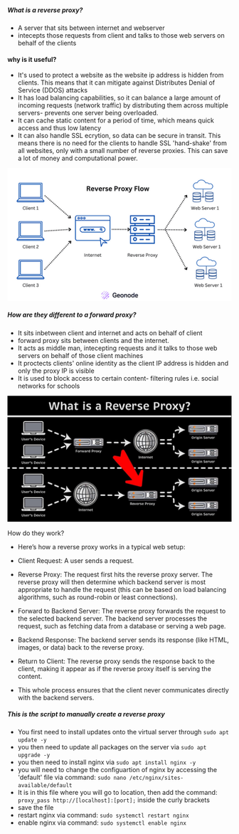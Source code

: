 ##### What is a reverse proxy?
- A server that sits between internet and webserver
- intecepts those requests from client and talks to those web servers on behalf of the clients 
#### why is it useful?
- It's used to protect a website as the website ip address is hidden from clients. This means that it can mitigate against Distributes Denial of Service (DDOS) attacks
- It has load balancing capabilities, so it can balance a large amount of incoming requests (network traffic) by distributing them across multiple servers- prevents one server being overloaded.
- It can cache static content for a period of time, which means quick access and thus low latency 
- It can also handle SSL ecrytion, so data can be secure in transit. This means there is no need for the clients to handle SSL 'hand-shake' from all websites, only with a small number of reverse proxies. This can save a lot of money and computational power. 


![alt text](../Pictures/Reverse-Proxy/reverse-proxy.png)




##### How are they different to a forward proxy?
- It sits inbetween client and internet and acts on behalf of client
- forward  proxy sits between clients and the internet. 
- It acts as middle man, intecepting requests and it talks to those web servers on behalf of those client machines
- It proctects clients' online identity as the client IP address is hidden and only the proxy IP is visible 
- It is used to block access to certain content- filtering rules i.e. social networks for schools 
  

  
![alt text](../Pictures/Reverse-Proxy/forward-proxy.jpg)


How do they work?
* Here’s how a reverse proxy works in a typical web setup:

* Client Request: A user sends a request.

* Reverse Proxy: The request first hits the reverse proxy server. The reverse proxy will then determine which backend server is most appropriate to handle the request (this can be based on load balancing algorithms, such as round-robin or least connections).

* Forward to Backend Server: The reverse proxy forwards the request to the selected backend server. The backend server processes the request, such as fetching data from a database or serving a web page.

* Backend Response: The backend server sends its response (like HTML, images, or data) back to the reverse proxy.

* Return to Client: The reverse proxy sends the response back to the client, making it appear as if the reverse proxy itself is serving the content.

- This whole process ensures that the client never communicates directly with the backend servers.


##### This is the script to manually create a reverse proxy 

- You first need to install updates onto the virtual server through `sudo apt update -y`
- you then need to update all packages on the server via `sudo apt upgrade -y`
- you then need to install nginx via `sudo apt install nginx -y`
- you will need to change the configuartion of nginx by accessing the 'default' file via command: `sudo nano /etc/nginx/sites-available/default`
- It is in this file where you will go to location, then add the command: `proxy_pass http://[localhost]:[port];` inside the curly brackets
- save the file
- restart nginx via command: `sudo systemctl restart nginx`
- enable nginx via command: `sudo systemctl enable nginx`
  
  
